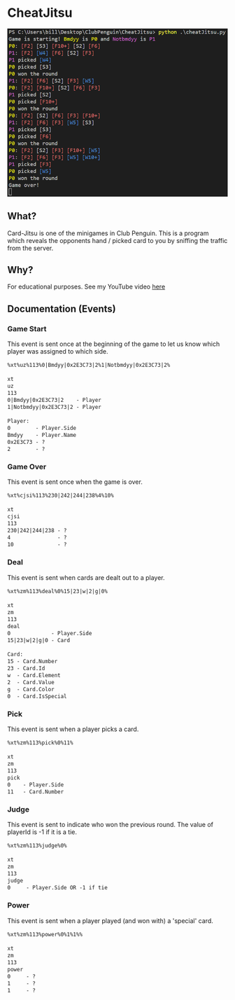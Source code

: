 # CheatJitsu

![](example.png)

## What?

Card-Jitsu is one of the minigames in Club Penguin. This is a program which reveals the opponents hand / picked card to you by sniffing the traffic from the server.

## Why?

For educational purposes. See my YouTube video [here]()

## Documentation (Events)

### Game Start
This event is sent once at the beginning of the game to let us know which player was assigned to which side.

```
%xt%uz%113%0|Bmdyy|0x2E3C73|2%1|Notbmdyy|0x2E3C73|2%

xt
uz
113
0|Bmdyy|0x2E3C73|2    - Player
1|Notbmdyy|0x2E3C73|2 - Player

Player:
0        - Player.Side
Bmdyy    - Player.Name
0x2E3C73 - ?
2        - ?
```

### Game Over
This event is sent once when the game is over.

```
%xt%cjsi%113%230|242|244|238%4%10%

xt
cjsi
113
230|242|244|238 - ?
4               - ?
10              - ?
```

### Deal
This event is sent when cards are dealt out to a player.

```
%xt%zm%113%deal%0%15|23|w|2|g|0%

xt
zm
113
deal
0             - Player.Side
15|23|w|2|g|0 - Card

Card:
15 - Card.Number
23 - Card.Id
w  - Card.Element
2  - Card.Value
g  - Card.Color
0  - Card.IsSpecial
```

### Pick
This event is sent when a player picks a card.

```
%xt%zm%113%pick%0%11%

xt
zm
113
pick
0    - Player.Side
11   - Card.Number
```

### Judge
This event is sent to indicate who won the previous round.
The value of playerId is -1 if it is a tie.

```
%xt%zm%113%judge%0%

xt
zm
113
judge
0     - Player.Side OR -1 if tie
```

### Power
This event is sent when a player played (and won with) a 'special' card.

```
%xt%zm%113%power%0%1%1%%

xt
zm
113
power
0     - ?
1     - ?
1     - ?
```